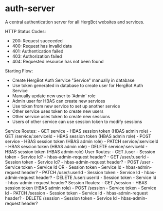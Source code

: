 # auth-server

A central authentication server for all HergBot websites and services.

HTTP Status Codes:

- 200: Request succeeded
- 400: Request has invalid data
- 401: Authentication failed
- 403: Authorization failed
- 404: Requested resource has not been found

Starting Flow:

- Create HergBot Auth Service "Service" manually in database
- Use token generated in database to create user for HergBot Auth Service
- Manually update new user to 'Admin' role
- Admin user for HBAS can create new services
- Use token from new service to set up another service
- Other service uses token to create new users
- Other service uses token to create new sessions
- Users of other service can use session token to modify sessions

Service Routes: - GET service - HBAS session token (HBAS admin role) - GET /service/:serviceId - HBAS session token (HBAS admin role) - POST service - HBAS session token (HBAS admin role) - PATCH service/:serviceId - HBAS session token (HBAS admin role) - DELETE service/:serviceId - HBAS session token (HBAS admin role)
User Routes: - GET /user - Session token - Service Id? - hbas-admin-request header? - GET /user/:userId - Session token - Service Id? - hbas-admin-request header? - POST /user - Service token - Service Id
OR - Session token - Service Id - hbas-admin-request header? - PATCH /user/:userId - Session token - Service Id - hbas-admin-request header? - DELETE /user/:userId - Session token - Service Id - hbas-admin-request header?
Session Routes: - GET /session - HBAS session token (HBAS admin role) - POST /session - Service token - Service Id - PATCH /session - Session token - Service Id - hbas-admin-request header? - DELETE /session - Session token - Service Id - hbas-admin-request header?
